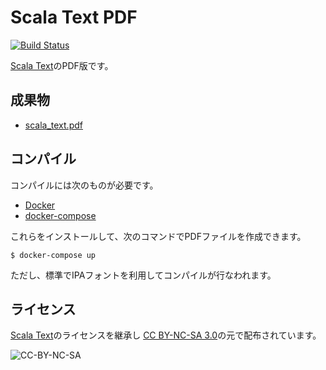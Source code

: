 Scala Text PDF
========================

[![Build Status](https://travis-ci.com/scala-text/scala_text_pdf.svg?branch=master)](https://travis-ci.com/scala-text/scala_text_pdf)

[Scala Text](https://github.com/scala-text/scala_text)のPDF版です。

## 成果物

- [scala_text.pdf](https://scala-text.github.io/scala_text_pdf/scala_text.pdf)

## コンパイル

コンパイルには次のものが必要です。

- [Docker](https://www.docker.com/)
- [docker-compose](https://docs.docker.com/compose/)

これらをインストールして、次のコマンドでPDFファイルを作成できます。

```
$ docker-compose up
```

ただし、標準でIPAフォントを利用してコンパイルが行なわれます。

## ライセンス

[Scala Text](https://github.com/scala-text/scala_text)のライセンスを継承し
[CC BY-NC-SA 3.0](https://creativecommons.org/licenses/by-nc-sa/3.0/deed.ja)の元で配布されています。

![CC-BY-NC-SA](https://licensebuttons.net/l/by-nc-sa/3.0/88x31.png)

